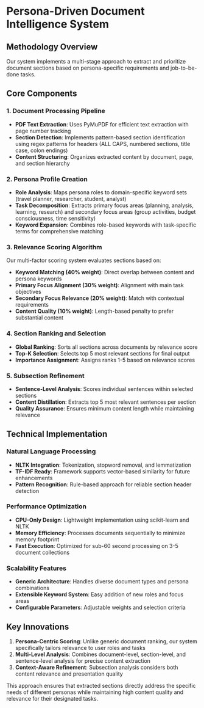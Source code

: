# Persona-Driven Document Intelligence System

## Methodology Overview

Our system implements a multi-stage approach to extract and prioritize document sections based on persona-specific requirements and job-to-be-done tasks.

## Core Components

### 1. Document Processing Pipeline
- **PDF Text Extraction**: Uses PyMuPDF for efficient text extraction with page number tracking
- **Section Detection**: Implements pattern-based section identification using regex patterns for headers (ALL CAPS, numbered sections, title case, colon endings)
- **Content Structuring**: Organizes extracted content by document, page, and section hierarchy

### 2. Persona Profile Creation
- **Role Analysis**: Maps persona roles to domain-specific keyword sets (travel planner, researcher, student, analyst)
- **Task Decomposition**: Extracts primary focus areas (planning, analysis, learning, research) and secondary focus areas (group activities, budget consciousness, time sensitivity)
- **Keyword Expansion**: Combines role-based keywords with task-specific terms for comprehensive matching

### 3. Relevance Scoring Algorithm
Our multi-factor scoring system evaluates sections based on:
- **Keyword Matching (40% weight)**: Direct overlap between content and persona keywords
- **Primary Focus Alignment (30% weight)**: Alignment with main task objectives
- **Secondary Focus Relevance (20% weight)**: Match with contextual requirements
- **Content Quality (10% weight)**: Length-based penalty to prefer substantial content

### 4. Section Ranking and Selection
- **Global Ranking**: Sorts all sections across documents by relevance score
- **Top-K Selection**: Selects top 5 most relevant sections for final output
- **Importance Assignment**: Assigns ranks 1-5 based on relevance scores

### 5. Subsection Refinement
- **Sentence-Level Analysis**: Scores individual sentences within selected sections
- **Content Distillation**: Extracts top 5 most relevant sentences per section
- **Quality Assurance**: Ensures minimum content length while maintaining relevance

## Technical Implementation

### Natural Language Processing
- **NLTK Integration**: Tokenization, stopword removal, and lemmatization
- **TF-IDF Ready**: Framework supports vector-based similarity for future enhancements
- **Pattern Recognition**: Rule-based approach for reliable section header detection

### Performance Optimization
- **CPU-Only Design**: Lightweight implementation using scikit-learn and NLTK
- **Memory Efficiency**: Processes documents sequentially to minimize memory footprint
- **Fast Execution**: Optimized for sub-60 second processing on 3-5 document collections

### Scalability Features
- **Generic Architecture**: Handles diverse document types and persona combinations
- **Extensible Keyword System**: Easy addition of new roles and focus areas
- **Configurable Parameters**: Adjustable weights and selection criteria

## Key Innovations

1. **Persona-Centric Scoring**: Unlike generic document ranking, our system specifically tailors relevance to user roles and tasks
2. **Multi-Level Analysis**: Combines document-level, section-level, and sentence-level analysis for precise content extraction
3. **Context-Aware Refinement**: Subsection analysis considers both content relevance and presentation quality

This approach ensures that extracted sections directly address the specific needs of different personas while maintaining high content quality and relevance for their designated tasks.